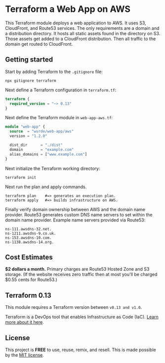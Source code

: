 # Terraform a Web App on AWS

This Terraform module deploys a web application to AWS.
It uses S3, CloudFront, and Route53 services. The only
requirements are a domain and a distribution directory.
It hosts all static assets found in the directory on S3.
Those assets get added to a CloudFront distribution.
Then all traffic to the domain get routed to CloudFront.

## Getting started

Start by adding Terraform to the `.gitignore` file:

    npx gitignore terraform

Next define a Terraform configuration in `terraform.tf`:

```terraform
terraform {
  required_version = "~> 0.13"
}
```

Next define the Terraform module in `web-app-aws.tf`:

```terraform
module "web-app" {
  source  = "wurde/web-app/aws"
  version = "1.2.0"

  dist_dir      = "./dist"
  domain        = "example.com"
  alias_domains = ["www.example.com"]
}
```

Next initialize the Terraform working directory:

    terraform init

Next run the plan and apply commands.
    
    terraform plan    #=> generates an execution plan.
    terraform apply   #=> builds infrastructure on AWS.

Finally verify domain ownership between AWS and the domain
name provider. Route53 generates custom DNS name servers
to set within the domain name provider. Example name
servers provided via Route53:

    ns-111.awsdns-32.net. 
    ns-1211.awsdns-9.co.uk.
    ns-153.awsdns-10.com.
    ns-1138.awsdns-14.org.

## Cost Estimates

**$2 dollars a month.**
Primary charges are Route53 Hosted Zone and S3 storage.
(If the website receives zero traffic then at most you'll be
charged $0.55 cents for Route53.)

## Terraform 0.13

This module requires a Terraform version between `v0.13 and v1.0`.

Terraform is a DevOps tool that enables Infrastructure as Code (IaC).
[Learn more about it here](https://www.terraform.io).

## License

This project is __FREE__ to use, reuse, remix, and resell.
This is made possible by the [MIT license](/LICENSE).
